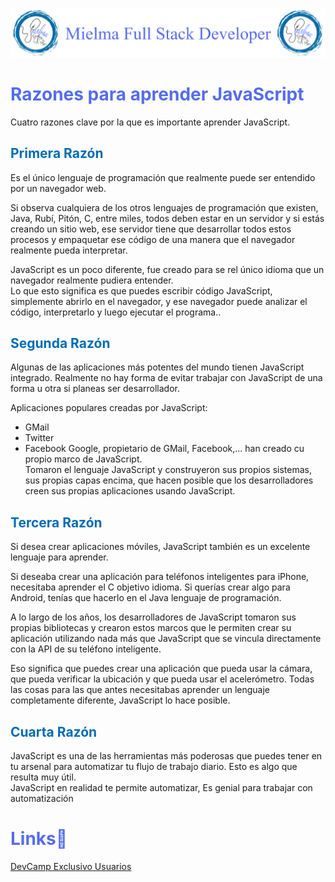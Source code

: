 ![Logo Mielma](logo/Logo_Encabezado.png)
# <b><font color="#556CEE">Razones para aprender JavaScript</font></b>
Cuatro razones clave por la que es importante aprender JavaScript.
## <b><font color="#006cb5">Primera Razón</font></b>
Es el único lenguaje de programación que realmente puede ser entendido por un navegador web. 

Si observa cualquiera de los otros lenguajes de programación que existen, Java, Rubí, Pitón, C, entre miles, todos deben estar en un servidor y si estás creando un sitio web, ese servidor tiene que desarrollar todos estos procesos y empaquetar ese código de una manera que el navegador realmente pueda interpretar.

JavaScript es un poco diferente, fue creado para se rel único idioma que un navegador realmente pudiera entender.  
Lo que esto significa es que puedes escribir código JavaScript, simplemente abrirlo en el navegador, y ese navegador puede analizar el código, interpretarlo y luego ejecutar el programa..
## <b><font color="#006cb5">Segunda Razón</font></b>
Algunas de las aplicaciones más potentes del mundo tienen JavaScript integrado. Realmente no hay forma de evitar trabajar con JavaScript de una forma u otra si planeas ser desarrollador.

Aplicaciones populares creadas por JavaScript:
+ GMail
+ Twitter
+ Facebook
Google, propietario de GMail, Facebook,... han creado cu propio marco de JavaScript.  
Tomaron el lenguaje JavaScript y construyeron sus propios sistemas, sus propias capas encima, que hacen posible que los desarrolladores creen sus propias aplicaciones usando JavaScript.
## <b><font color="#006cb5">Tercera Razón</font></b>
Si desea crear aplicaciones móviles, JavaScript también es un excelente lenguaje para aprender.

Si deseaba crear una aplicación para teléfonos inteligentes para iPhone, necesitaba aprender el C objetivo idioma. Si querías crear algo para Android, tenías que hacerlo en el Java lenguaje de programación.

A lo largo de los años, los desarrolladores de JavaScript tomaron sus propias bibliotecas y crearon estos marcos que le permiten crear su aplicación utilizando nada más que JavaScript que se vincula directamente con la API de su teléfono inteligente.

Eso significa que puedes crear una aplicación que pueda usar la cámara, que pueda verificar la ubicación y que pueda usar el acelerómetro. Todas las cosas para las que antes necesitabas aprender un lenguaje completamente diferente, JavaScript lo hace posible.
## <b><font color="#006cb5">Cuarta Razón</font></b>
JavaScript es una de las herramientas más poderosas que puedes tener en tu arsenal para automatizar tu flujo de trabajo diario. Esto es algo que resulta muy útil.  
JavaScript en realidad te permite automatizar, Es genial para trabajar con automatización

# <b><font color="#556CEE">Links🔗</font></b>

[DevCamp Exclusivo Usuarios](https://basque.devcamp.com/pt-full-stack-development-javascript-python-react/guide/reasons-learning-javascript)